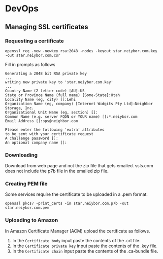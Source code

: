 <!-- TITLE: DevOps -->
<!-- SUBTITLE: DevOps info -->

# DevOps
## Managing SSL certificates

### Requesting a certificate
```
openssl req -new -newkey rsa:2048 -nodes -keyout star.neiybor.com.key -out star.neiybor.com.csr
```

Fill in prompts as follows
```
Generating a 2048 bit RSA private key
...
writing new private key to 'star.neiybor.com.key'
...
Country Name (2 letter code) [AU]:US
State or Province Name (full name) [Some-State]:Utah
Locality Name (eg, city) []:Lehi
Organization Name (eg, company) [Internet Widgits Pty Ltd]:Neighbor Storage, Inc.
Organizational Unit Name (eg, section) []:
Common Name (e.g. server FQDN or YOUR name) []:*.neiybor.com
Email Address []:ops@neighbor.com

Please enter the following 'extra' attributes
to be sent with your certificate request
A challenge password []:
An optional company name []:

```

### Downloading
Download from web page and not the zip file that gets emailed. ssls.com does not include the p7b file in the emailed zip file.

### Creating PEM file
Some services require the certificate to be uploaded in a .pem format.
```
openssl pkcs7 -print_certs -in star.neiybor.com.p7b -out star.neiybor.com.pem
```

### Uploading to Amazon
In Amazon Certificate Manager (ACM) upload the certificate as follows.
1. In the `Certificate body` input paste the contents of the .crt file.
2. In the `Certificate private key` input paste the contents of the .key file.
3. In the `Certificate chain` input paste the contents of the .ca-bundle file.